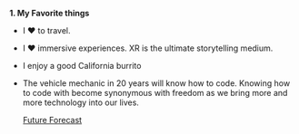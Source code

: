  **1. My Favorite things**
  - I :heart: to travel.
  - I :heart: immersive experiences.  XR is the ultimate storytelling medium.
  - I enjoy a good California burrito
  - The vehicle mechanic in 20 years will know how to code. Knowing how to code with become synonymous with freedom as we bring more and more technology into our lives.
  
    [Future Forecast](https://a16z.com/2011/08/20/why-software-is-eating-the-world/)

